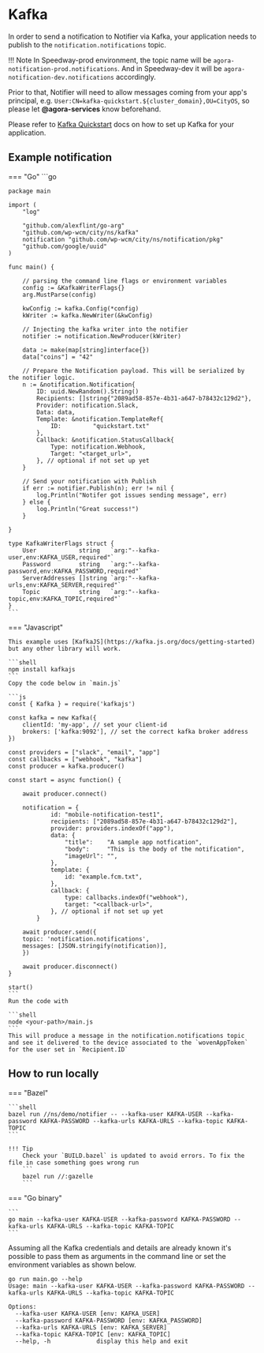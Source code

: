# Kafka 

In order to send a notification to Notifier via Kafka, your application needs to publish to the `notification.notifications` topic.

!!! Note
	In Speedway-prod environment, the topic name will be `agora-notification-prod.notifications`. 
	And in Speedway-dev it will be `agora-notification-dev.notifications` accordingly.

Prior to that, Notifier will need to allow messages coming from your app's principal, e.g. `User:CN=kafka-quickstart.${cluster_domain},OU=CityOS`, so please let **@agora-services** know beforehand.

Please refer to [Kafka Quickstart](https://developer.woven-city.toyota/docs/default/Component/kafka-service/01_quickstart/) docs on how to set up Kafka for your application. 

## Example notification

=== "Go"
	```go
	
	package main

	import (
		"log"

		"github.com/alexflint/go-arg"
		"github.com/wp-wcm/city/ns/kafka"
		notification "github.com/wp-wcm/city/ns/notification/pkg"
		"github.com/google/uuid"
	)

	func main() {

		// parsing the command line flags or environment variables
		config := &KafkaWriterFlags{}
		arg.MustParse(config)

		kwConfig := kafka.Config(*config)
		kWriter := kafka.NewWriter(&kwConfig)

		// Injecting the kafka writer into the notifier
		notifier := notification.NewProducer(kWriter)

		data := make(map[string]interface{})
		data["coins"] = "42"

		// Prepare the Notification payload. This will be serialized by the notifier logic.
		n := &notification.Notification{
			ID: uuid.NewRandom().String()
			Recipients: []string{"2089ad58-857e-4b31-a647-b78432c129d2"},
			Provider: notification.Slack,
			Data: data,
			Template: &notification.TemplateRef{
				ID:         "quickstart.txt"
			},
			Callback: &notification.StatusCallback{
				Type: notification.Webhook,
				Target: "<target_url>",
			}, // optional if not set up yet
		}

		// Send your notification with Publish
		if err := notifier.Publish(n); err != nil {
			log.Println("Notifer got issues sending message", err)
		} else {
			log.Println("Great success!")
		}

	}

	type KafkaWriterFlags struct {
		User            string   `arg:"--kafka-user,env:KAFKA_USER,required"`
		Password        string   `arg:"--kafka-password,env:KAFKA_PASSWORD,required"`
		ServerAddresses []string `arg:"--kafka-urls,env:KAFKA_SERVER,required"`
		Topic           string   `arg:"--kafka-topic,env:KAFKA_TOPIC,required"`
	}
	```

=== "Javascript"

	This example uses [KafkaJS](https://kafka.js.org/docs/getting-started) but any other library will work. 

	```shell
	npm install kafkajs
	```
	Copy the code below in `main.js`

	```js
	const { Kafka } = require('kafkajs')

	const kafka = new Kafka({
  		clientId: 'my-app', // set your client-id
  		brokers: ['kafka:9092'], // set the correct kafka broker address
	})

	const providers = ["slack", "email", "app"]
	const callbacks = ["webhook", "kafka"]
	const producer = kafka.producer()

	const start = async function() {

		await producer.connect()

		notification = {
				id: "mobile-notification-test1",
				recipients: ["2089ad58-857e-4b31-a647-b78432c129d2"],
				provider: providers.indexOf("app"),
				data: {
					"title":    "A sample app notfication",
					"body":     "This is the body of the notification",
					"imageUrl": "",
				},
				template: {
					id: "example.fcm.txt",
				},
				callback: {
					type: callbacks.indexOf("webhook"),
					target: "<callback-url>",
				}, // optional if not set up yet
			}

		await producer.send({
		topic: 'notification.notifications',
		messages: [JSON.stringify(notification)],
		})

		await producer.disconnect()
	}

	start()
	```
	Run the code with

	```shell
	node <your-path>/main.js
	```
	This will produce a message in the notification.notifications topic and see it delivered to the device associated to the `wovenAppToken` for the user set in `Recipient.ID`


## How to run locally

=== "Bazel"

	```shell
	bazel run //ns/demo/notifier -- --kafka-user KAFKA-USER --kafka-password KAFKA-PASSWORD --kafka-urls KAFKA-URLS --kafka-topic KAFKA-TOPIC
	```

	!!! Tip
		Check your `BUILD.bazel` is updated to avoid errors. To fix the file in case something goes wrong run
		```
		bazel run //:gazelle
		```

=== "Go binary"

	```
	go main --kafka-user KAFKA-USER --kafka-password KAFKA-PASSWORD --kafka-urls KAFKA-URLS --kafka-topic KAFKA-TOPIC
	```


Assuming all the Kafka credentials and details are already known it's possible to pass them as arguments in the command line or set the environment variables as shown below.


```shell
go run main.go --help
Usage: main --kafka-user KAFKA-USER --kafka-password KAFKA-PASSWORD --kafka-urls KAFKA-URLS --kafka-topic KAFKA-TOPIC

Options:
  --kafka-user KAFKA-USER [env: KAFKA_USER]
  --kafka-password KAFKA-PASSWORD [env: KAFKA_PASSWORD]
  --kafka-urls KAFKA-URLS [env: KAFKA_SERVER]
  --kafka-topic KAFKA-TOPIC [env: KAFKA_TOPIC]
  --help, -h             display this help and exit
```
